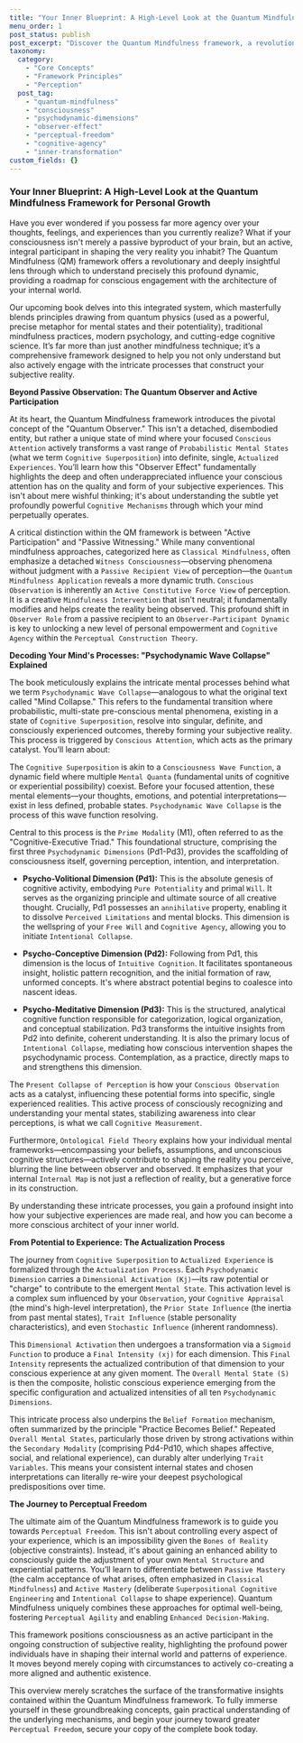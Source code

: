 ```yaml
---
title: "Your Inner Blueprint: A High-Level Look at the Quantum Mindfulness Framework for Personal Growth"
menu_order: 1
post_status: publish
post_excerpt: "Discover the Quantum Mindfulness framework, a revolutionary approach integrating quantum principles (as metaphor), traditional mindfulness, and cognitive science. This framework empowers you to understand and actively shape your subjective reality, moving beyond passive observation to conscious engagement with your mind's deepest processes. Learn how your awareness influences experience, leading to profound personal growth and perceptual freedom."
taxonomy:
  category:
    - "Core Concepts"
    - "Framework Principles"
    - "Perception"
  post_tag:
    - "quantum-mindfulness"
    - "consciousness"
    - "psychodynamic-dimensions"
    - "observer-effect"
    - "perceptual-freedom"
    - "cognitive-agency"
    - "inner-transformation"
custom_fields: {}
---
```


### Your Inner Blueprint: A High-Level Look at the Quantum Mindfulness Framework for Personal Growth

Have you ever wondered if you possess far more agency over your thoughts, feelings, and experiences than you currently realize? What if your consciousness isn't merely a passive byproduct of your brain, but an active, integral participant in shaping the very reality you inhabit? The Quantum Mindfulness (QM) framework offers a revolutionary and deeply insightful lens through which to understand precisely this profound dynamic, providing a roadmap for conscious engagement with the architecture of your internal world.

Our upcoming book delves into this integrated system, which masterfully blends principles drawing from quantum physics (used as a powerful, precise metaphor for mental states and their potentiality), traditional mindfulness practices, modern psychology, and cutting-edge cognitive science. It’s far more than just another mindfulness technique; it’s a comprehensive framework designed to help you not only understand but also actively engage with the intricate processes that construct your subjective reality.

**Beyond Passive Observation: The Quantum Observer and Active Participation**

At its heart, the Quantum Mindfulness framework introduces the pivotal concept of the "Quantum Observer." This isn't a detached, disembodied entity, but rather a unique state of mind where your focused `Conscious Attention` actively transforms a vast range of `Probabilistic Mental States` (what we term `Cognitive Superposition`) into definite, single, `Actualized Experiences`. You’ll learn how this "Observer Effect" fundamentally highlights the deep and often underappreciated influence your conscious attention has on the quality and form of your subjective experiences. This isn't about mere wishful thinking; it's about understanding the subtle yet profoundly powerful `Cognitive Mechanisms` through which your mind perpetually operates.

A critical distinction within the QM framework is between "Active Participation" and "Passive Witnessing." While many conventional mindfulness approaches, categorized here as `Classical Mindfulness`, often emphasize a detached `Witness Consciousness`—observing phenomena without judgment with a `Passive Recipient View` of perception—the `Quantum Mindfulness Application` reveals a more dynamic truth. `Conscious Observation` is inherently an `Active Constitutive Force View` of perception. It is a creative `Mindfulness Intervention` that isn't neutral; it fundamentally modifies and helps create the reality being observed. This profound shift in `Observer Role` from a passive recipient to an `Observer-Participant Dynamic` is key to unlocking a new level of personal empowerment and `Cognitive Agency` within the `Perceptual Construction Theory`.

**Decoding Your Mind's Processes: "Psychodynamic Wave Collapse" Explained**

The book meticulously explains the intricate mental processes behind what we term `Psychodynamic Wave Collapse`—analogous to what the original text called "Mind Collapse." This refers to the fundamental transition where probabilistic, multi-state pre-conscious mental phenomena, existing in a state of `Cognitive Superposition`, resolve into singular, definite, and consciously experienced outcomes, thereby forming your subjective reality. This process is triggered by `Conscious Attention`, which acts as the primary catalyst. You’ll learn about:

The `Cognitive Superposition` is akin to a `Consciousness Wave Function`, a dynamic field where multiple `Mental Quanta` (fundamental units of cognitive or experiential possibility) coexist. Before your focused attention, these mental elements—your thoughts, emotions, and potential interpretations—exist in less defined, probable states. `Psychodynamic Wave Collapse` is the process of this wave function resolving.

Central to this process is the `Prime Modality` (M1), often referred to as the "Cognitive-Executive Triad." This foundational structure, comprising the first three `Psychodynamic Dimensions` (Pd1-Pd3), provides the scaffolding of consciousness itself, governing perception, intention, and interpretation.

*   **Psycho-Volitional Dimension (Pd1):** This is the absolute genesis of cognitive activity, embodying `Pure Potentiality` and primal `Will`. It serves as the organizing principle and ultimate source of all creative thought. Crucially, Pd1 possesses an `annihilative` property, enabling it to dissolve `Perceived Limitations` and mental blocks. This dimension is the wellspring of your `Free Will` and `Cognitive Agency`, allowing you to initiate `Intentional Collapse`.

*   **Psycho-Conceptive Dimension (Pd2):** Following from Pd1, this dimension is the locus of `Intuitive Cognition`. It facilitates spontaneous insight, holistic pattern recognition, and the initial formation of raw, unformed concepts. It's where abstract potential begins to coalesce into nascent ideas.

*   **Psycho-Meditative Dimension (Pd3):** This is the structured, analytical cognitive function responsible for categorization, logical organization, and conceptual stabilization. Pd3 transforms the intuitive insights from Pd2 into definite, coherent understanding. It is also the primary locus of `Intentional Collapse`, mediating how conscious intervention shapes the psychodynamic process. Contemplation, as a practice, directly maps to and strengthens this dimension.

The `Present Collapse of Perception` is how your `Conscious Observation` acts as a catalyst, influencing these potential forms into specific, single experienced realities. This active process of consciously recognizing and understanding your mental states, stabilizing awareness into clear perceptions, is what we call `Cognitive Measurement`.

Furthermore, `Ontological Field Theory` explains how your individual mental frameworks—encompassing your beliefs, assumptions, and unconscious cognitive structures—actively contribute to shaping the reality you perceive, blurring the line between observer and observed. It emphasizes that your internal `Internal Map` is not just a reflection of reality, but a generative force in its construction.

By understanding these intricate processes, you gain a profound insight into how your subjective experiences are made real, and how you can become a more conscious architect of your inner world.

**From Potential to Experience: The Actualization Process**

The journey from `Cognitive Superposition` to `Actualized Experience` is formalized through the `Actualization Process`. Each `Psychodynamic Dimension` carries a `Dimensional Activation (Kj)`—its raw potential or "charge" to contribute to the emergent `Mental State`. This activation level is a complex sum influenced by your `Observation`, your `Cognitive Appraisal` (the mind's high-level interpretation), the `Prior State Influence` (the inertia from past mental states), `Trait Influence` (stable personality characteristics), and even `Stochastic Influence` (inherent randomness).

This `Dimensional Activation` then undergoes a transformation via a `Sigmoid Function` to produce a `Final Intensity (xj)` for each dimension. This `Final Intensity` represents the actualized contribution of that dimension to your conscious experience at any given moment. The `Overall Mental State (S)` is then the composite, holistic conscious experience emerging from the specific configuration and actualized intensities of all ten `Psychodynamic Dimensions`.

This intricate process also underpins the `Belief Formation` mechanism, often summarized by the principle "Practice Becomes Belief." Repeated `Overall Mental States`, particularly those driven by strong activations within the `Secondary Modality` (comprising Pd4-Pd10, which shapes affective, social, and relational experience), can durably alter underlying `Trait Variables`. This means your consistent internal states and chosen interpretations can literally re-wire your deepest psychological predispositions over time.

**The Journey to Perceptual Freedom**

The ultimate aim of the Quantum Mindfulness framework is to guide you towards `Perceptual Freedom`. This isn't about controlling every aspect of your experience, which is an impossibility given the `Bones of Reality` (objective constraints). Instead, it's about gaining an enhanced ability to consciously guide the adjustment of your own `Mental Structure` and experiential patterns. You’ll learn to differentiate between `Passive Mastery` (the calm acceptance of what arises, often emphasized in `Classical Mindfulness`) and `Active Mastery` (deliberate `Superpositional Cognitive Engineering` and `Intentional Collapse` to shape experience). Quantum Mindfulness uniquely combines these approaches for optimal well-being, fostering `Perceptual Agility` and enabling `Enhanced Decision-Making`.

This framework positions consciousness as an active participant in the ongoing construction of subjective reality, highlighting the profound power individuals have in shaping their internal world and patterns of experience. It moves beyond merely coping with circumstances to actively co-creating a more aligned and authentic existence.

This overview merely scratches the surface of the transformative insights contained within the Quantum Mindfulness framework. To fully immerse yourself in these groundbreaking concepts, gain practical understanding of the underlying mechanisms, and begin your journey toward greater `Perceptual Freedom`, secure your copy of the complete book today.